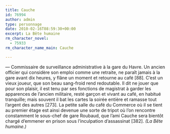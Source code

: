 ```yaml
---
title: Cauche
id: 76994
author: admin
type: personnage
date: 2010-02-16T08:59:30+00:00
excerpt: La Bête humaine
rm_character_novel:
  - 75933
rm_character_name_main: Cauche

---
```

— Commissaire de surveillance administrative à la gare du Havre. Un ancien officier qui considère son emploi comme une retraite, ne paraît jamais à la gare avant dix heures, y flâne un moment et retourne au café [88]. C&rsquo;est un vieux joueur, que son beau sang-froid rend redoutable. Il dit ne jouer que pour son plaisir, il est tenu par ses fonctions de magistrat à garder les apparences de l&rsquo;ancien militaire, resté garçon et vivant au café, en habitué tranquille; mais souvent il bat les cartes la soirée entière et ramasse tout l&rsquo;argent des autres [273]. La petite salle du café du Commerce où il se tient au premier étage est ainsi devenue une sorte de tripot où l&rsquo;on rencontre constamment le sous-chef de gare Roubaud, que l&rsquo;ami Cauche sera bientôt chargé d&rsquo;emmener en prison sous l&rsquo;inculpation d&rsquo;assassinat [382]. _(La Bête humaine.)_